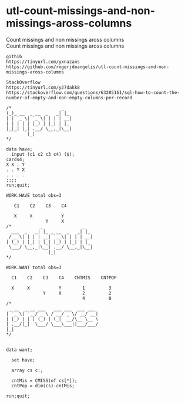 # utl-count-missings-and-non-missings-aross-columns
Count missings and non missings aross columns  
    Count missings and non missings aross columns                                                                        
                                                                                                                         
    githib                                                                                                               
    https://tinyurl.com/yxnazans                                                                                         
    https://github.com/rogerjdeangelis/utl-count-missings-and-non-missings-aross-columns                                 
                                                                                                                         
    StackOverflow                                                                                                        
    https://tinyurl.com/y27dakk8                                                                                         
    https://stackoverflow.com/questions/63285161/sql-how-to-count-the-number-of-empty-and-non-empty-columns-per-record   
                                                                                                                         
    /*                   _                                                                                               
    (_)_ __  _ __  _   _| |_                                                                                             
    | | `_ \| `_ \| | | | __|                                                                                            
    | | | | | |_) | |_| | |_                                                                                             
    |_|_| |_| .__/ \__,_|\__|                                                                                            
            |_|                                                                                                          
    */                                                                                                                   
                                                                                                                         
    data have;                                                                                                           
      input (c1 c2 c3 c4) ($);                                                                                           
    cards4;                                                                                                              
    X X . Y                                                                                                              
    . . Y X                                                                                                              
    . . . .                                                                                                              
    ;;;;                                                                                                                 
    run;quit;                                                                                                            
                                                                                                                         
    WORK.HAVE total obs=3                                                                                                
                                                                                                                         
       C1    C2    C3    C4                                                                                              
                                                                                                                         
       X     X           Y                                                                                               
                   Y     X                                                                                               
    /*           _               _                                                                                       
      ___  _   _| |_ _ __  _   _| |_                                                                                     
     / _ \| | | | __| `_ \| | | | __|                                                                                    
    | (_) | |_| | |_| |_) | |_| | |_                                                                                     
     \___/ \__,_|\__| .__/ \__,_|\__|                                                                                    
                    |_|                                                                                                  
    */                                                                                                                   
                                                                                                                         
    WORK.WANT total obs=3                                                                                                
                                                                                                                         
      C1    C2    C3    C4    CNTMIS    CNTPOP                                                                           
                                                                                                                         
      X     X           Y        1         3                                                                             
                  Y     X        2         2                                                                             
                                 4         0                                                                             
    /*                                                                                                                   
     _ __  _ __ ___   ___ ___  ___ ___                                                                                   
    | `_ \| `__/ _ \ / __/ _ \/ __/ __|                                                                                  
    | |_) | | | (_) | (_|  __/\__ \__ \                                                                                  
    | .__/|_|  \___/ \___\___||___/___/                                                                                  
    |_|                                                                                                                  
    */                                                                                                                   
                                                                                                                         
                                                                                                                         
    data want;                                                                                                           
                                                                                                                         
      set have;                                                                                                          
                                                                                                                         
      array cs c:;                                                                                                       
                                                                                                                         
      cntMis = CMISS(of cs[*]);                                                                                          
      cntPop = dim(cs)-cntMis;                                                                                           
                                                                                                                         
    run;quit;                                                                                                            
                                                                                                                         
                                                                                                                         
                                                                                                                         
                                                                                                                         
                                                                                                                         
